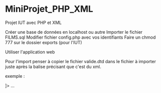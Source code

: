 MiniProjet_PHP_XML
==================

Projet IUT avec PHP et XML

Créer une base de données en localhost ou autre
Importer le fichier FILMS.sql
Modifier fichier config.php avec vos identifiants
Faire un chmod 777 sur le dossier exports (pour l'IUT)

Utiliser l'application web

Pour l'import penser à copier le fichier valide.dtd dans le fichier à importer
juste après la balise précisant que c'est du xml.

exemple :

<?xml version="1.0"?>
<!DOCTYPE FILMS [
  <!ELEMENT FILMS (FILM+)>
  <!ELEMENT FILM (TITRE,GENRES?,DUREE,DATE,PAYS,REALISATEUR,ACTEURS?)>
  <!ELEMENT TITRE (ORIGINAL,FRANCAIS)>
  <!ELEMENT ORIGINAL (#PCDATA)>
  <!ELEMENT FRANCAIS (#PCDATA)>
  <!ELEMENT GENRES (GENRE*)>
  <!ELEMENT GENRE (#PCDATA)>
  <!ELEMENT DUREE (#PCDATA)>
  <!ELEMENT DATE (#PCDATA)>
  <!ELEMENT PAYS (#PCDATA)>
  <!ELEMENT REALISATEUR (#PCDATA)>
  <!ELEMENT ACTEURS (ACTEUR*)>
  <!ELEMENT ACTEUR (#PCDATA)>
]>
...